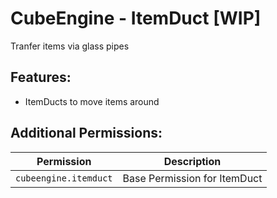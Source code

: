 # CubeEngine - ItemDuct [WIP]
Tranfer items via glass pipes

## Features:
 - ItemDucts to move items around

## Additional Permissions:

| Permission | Description |
| --- | --- |
| `cubeengine.itemduct` | Base Permission for ItemDuct |
